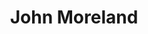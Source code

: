 ---
title: "John Moreland"
summary: ""
image: "john-moreland.jpg"
apple_music_artist_url: "https://music.apple.com/gb/artist/john-moreland/287641041"
---